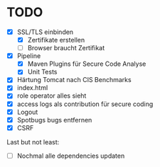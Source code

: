 # TODO
- [x] SSL/TLS einbinden
  - [x] Zertifikate erstellen
  - [ ] Browser braucht Zertifikat 
- [x] Pipeline
  - [x] Maven Plugins für Secure Code Analyse
  - [x] Unit Tests
- [x] Härtung Tomcat nach CIS Benchmarks
- [x] index.html
- [x] role operator alles sieht
- [x] access logs als contribution für secure coding
- [x] Logout
- [x] Spotbugs bugs entfernen
- [x] CSRF

Last but not least:
- [ ] Nochmal alle dependencies updaten